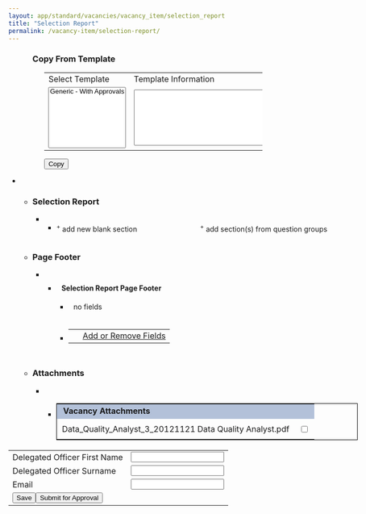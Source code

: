 ```yaml
---
layout: app/standard/vacancies/vacancy_item/selection_report
title: "Selection Report"
permalink: /vacancy-item/selection-report/
---
```


<!--- This child document initializes the page in Jekyll. -->

<div><style>#questions{width: 710px;}#questions li{padding-bottom: 0px; list-style-position: outside; list-style-position: none;}.workflow div{padding: 10px;}.question{padding: 5px 10px;}.questionEven{padding: 0px 10px;}ul li.question, ul li.questionEven{padding-top: 10px !important;padding-bottom: 10px !important;}.addQuestion{padding: 3px 0px 10px 0px;}.page{padding-right: 25px;margin-bottom: 20px;}.questions textarea{width: 565px !important;}table.dispCritData{table-layout: fixed;width: 100%; border-left: 2px solid #5B81AA; border-right: 2px solid #2D5A89;padding: 5px;background-color: #fff;background-image: none;}table.dispCritData td{background-image: none; background-color: #FFF;padding: 2px;word-wrap: break-word;}table.dispCritData td.title{width: 23%;font-weight: bold; text-align: right;}table.dispCritData td.data{width: 77%;text-align: left;}.workflow li.addQuestion{padding-top: 10px;padding-bottom: 10px !important;}.workflow div.appList{background-image: none;background-color: #92b8df;}</style><!--[if IE]> <style>table.dispCritData{width: 80.8%;margin-bottom: -3px;}</style><![endif]--><script type="text/javascript">function scrollToBottom(){window.scrollTo(0,document.body.scrollHeight);}function getSRDescription(selectMenu){document.getElementById('sr_template_description').value=srTemplateDescriptions[selectMenu.selectedIndex];}function getSelectedTemplateName(){if(templateSelected()){return document.getElementById('sr_template_selector').options[document.getElementById('sr_template_selector').selectedIndex].text;}else{return '';}}function getTemplateWorkflowCount(){return srTemplateWorkflowCounts[document.getElementById('sr_template_selector').selectedIndex];}function templateSelected(){if(document.getElementById('sr_template_selector').selectedIndex >=0){return true;}return false;}function validateTemplateCopy(){if(templateSelected()){var text="The selection report layout will now be copied from the template '"+getSelectedTemplateName() + "'. ";var tempWFCount=getTemplateWorkflowCount();if(tempWFCount > 0) text +="\n\n" + tempWFCount + " admin question groups will be created as part of this process.";text +="\n\nDo you wish to proceed?";return confirm(text);}else{alert('Please choose a selection report template to copy from.');return false;}}</script><form method="post" action="/page.php?pageID=723&amp;windowUID=WIND54f80676c248a" name="tblGenForm" id="tblGenForm"><script type="text/javascript">var srTemplateDescriptions=new Array(); var srTemplateWorkflowCounts=new Array(); </script><script type="text/javascript">srTemplateDescriptions.push("A generic selection report template with approvals"); srTemplateWorkflowCounts.push(2);</script><ul style="list-style-type:none;"><li><ul style="list-style-type:none;"><li> <h3>Copy From Template</h3> <ul style="list-style-type:none;"><li> <table class="Form" cellspacing="0" cellpadding="2"> <tbody><tr class="evenrow"> <td>Select Template</td><td>Template Information</td></tr><tr class="oddrow"> <td> <select onchange="getSRDescription(this)" name="template_id" id="sr_template_selector" size="7" cols="50" style="visibility: visible;"><option value="214647">Generic - With Approvals</option></select> </td><td> <textarea id="sr_template_description" rows="7" cols="55" readonly=""></textarea></td></tr></tbody></table> <input type="button" value="Copy" onclick="if(validateTemplateCopy()){document.tblGenForm.action.value='CopyFromGeneric'; document.tblGenForm.submit();}"></li></ul></li></ul></li></ul> <ul id="questions"><li><ul id="types"> <li class="type"><h3>Selection Report</h3> <ul class="pages"><li class="page">&nbsp;<ul class="workflows"><li> <div style="float: left" onclick="addGroup(this.parentNode, '33692', 'sr');" onmouseover="this.style.cursor='pointer'"><sup>+</sup> add new blank section</div><div style="float: left; width: 125px;">&nbsp;</div><div style="float: left" onclick="addGroups();" onmouseover="this.style.cursor='pointer'"><sup>+</sup> add section(s) from question groups</div><br><br></li></ul></li></ul></li><li class="type"><h3>Page Footer</h3> <ul class="pages"><li class="page">&nbsp;<ul class="workflows"><li class="workflow"><div style=""><b>Selection Report Page Footer</b></div><ul><li class="questionEven">no fields</li><li class="addQuestion"> <table cellspacing="0" cellpadding="0" width="552"> <tbody><tr> <td style="text-align:left;"> &nbsp; </td><td style="text-align:right;"> <a href="javascript: document.tblGenForm.workflowID.value='844933'; openQuestions('', 'srf', 0)">Add or Remove Fields</a> </td></tr></tbody></table> </li></ul></li></ul></li></ul></li><li class="type"><h3>Attachments</h3><ul class="pages"><li class="page">&nbsp;<ul class="workflows"><li class="workflow"><table style="width: 598px; border: 1px solid black;" cellspacing="0"><tbody><tr><td colspan="2" style="background-image: url('images/workflow.gif'); background-position: top; background-repeat: repeat-x; height: 30px; background-color: #B3C1D9;">&nbsp;<strong>Vacancy Attachments</strong></td></tr><tr> <td style="padding: 10px;" class="questionEven">Data_Quality_Analyst_3_20121121 Data Quality Analyst.pdf</td><td style="padding: 10px;" class="questionEven"> <input type="checkbox" name="Attachments[]" value="15468586"> </td></tr></tbody></table></li></ul></li></ul></li></ul></li></ul><script language="JavaScript" type="text/javascript">function addPage(element,catOpt,type){pageID=element.parentNode.childNodes.length; var liGroup=document.createElement("li"); liGroup.className='page'; liGroup.id='page'; liGroup.innerHTML='<b>Page '+ pageID +'</b>'; var ulChild=document.createElement("ul"); ulChild.className=''; ulChild.id='add'; var liChild=document.createElement("li"); liChild.className=''; liChild.id='add'; liChild.innerHTML='<div onClick="addGroup(this.parentNode, '' + catOpt + '','' + type + '');" onMouseOver="this.style.cursor='pointer'"><sup>+</sup> add new blank section</div><div style="float: left; width: 125px;" >&nbsp;</div><div onClick="addGroups();" onMouseOver="this.style.cursor='pointer'"><sup>+</sup> add section(s) from question groups</div>'; ulChild.appendChild(liChild); liGroup.appendChild(ulChild); element.parentNode.insertBefore(liGroup, element); if (pageID >=5){element.parentNode.lastChild.style.display='none';}addGroup(liChild,catOpt,type);}function addGroup(element, catOpt, type){parentE=element.parentNode; grandparent=parentE.parentNode; greatGP=grandparent.parentNode; for (i=0; i<greatGP.childNodes.length; i++ ){if (greatGP.children(i)==grandparent){pageID=i+1;}}groupSeq=element.parentNode.childNodes.length; tempWFID=Math.floor(Math.random()*1000); var liGroup=document.createElement("li"); liGroup.className='workflow'; innerText='&nbsp;<input type="hidden" name="Workflows[new'+tempWFID+'][c_30]" value="'+catOpt+'"><div><input name="Workflows[new'+tempWFID+'][SeqNum]" value="'+groupSeq+'" onblur="this.value=this.value.replace(/[^0-9]+/g,'');" onKeyPress="var keyCode;if (document.all){keyCode=event.keyCode}else{keyCode=eventObj.which}var str=this.value;if(keyCode==46){if (str.indexOf('.')>0){return false}}if((keyCode<48 || keyCode >58)){return false}return true;" type="text" size="1" maxlength="2">&nbsp;<input name="Workflows[new'+tempWFID+'][Name]" type="text" value="insert group name" class="newGroup" id="new'+tempWFID+'" onKeyPress="this.className='editedGroup';" onblur="if(this.value=='insert group name') this.value=' ';">&nbsp;&nbsp;&nbsp;&nbsp;&nbsp;&nbsp;&nbsp;&nbsp;&nbsp;&nbsp;&nbsp;&nbsp;&nbsp;&nbsp;&nbsp;&nbsp;&nbsp;&nbsp;&nbsp;&nbsp;&nbsp;&nbsp;&nbsp;&nbsp;&nbsp;&nbsp;&nbsp;&nbsp;&nbsp;&nbsp;&nbsp;&nbsp;&nbsp;&nbsp;&nbsp;&nbsp;&nbsp;&nbsp;<IMG SRC="images/deleteX.gif" BORDER="0" ALT="delete group" onClick="this.parentNode.parentNode.removeNode(true); ">'; innerText +='</div>'; liGroup.innerHTML=innerText; var ulChild=document.createElement("ul"); ulChild.className='questions'; var liChild1=document.createElement("li"); liChild1.className='questionEven'; liChild1.innerHTML='no fields'; var liChild2=document.createElement("li"); liChild2.className='addQuestion'; liChild2.id='add'; liChild2.innerHTML='<table cellspacing="0" cellpadding="0" width="554"><tr><td style="text-align:left;"><a href="javascript: document.tblGenForm.alSeqNum.value='1'; document.tblGenForm.workflowID.value='new'+tempWFID+''; document.tblGenForm.action2.value='AddAppList'; document.tblGenForm.action.value='Save'; document.tblGenForm.submit();">Add Applicant List</a> </td><td style="text-align:right;"><a href="javascript: document.tblGenForm.workflowID.value='new'+tempWFID+''; openQuestions('', ''+type+'', 0)">Add or Remove Fields</a> </td></tr></table> '; ulChild.appendChild(liChild1); ulChild.appendChild(liChild2); liGroup.appendChild(ulChild); element.parentNode.insertBefore(liGroup, element); document.getElementById('new'+tempWFID).focus(); document.getElementById('new'+tempWFID).select();}var qwin;function openQuestions(qcartstr, qtype, showqg){var argline; argline='/include/questionsSR.php?vacancyID=227880&qcart='+qcartstr+'&qtype='+qtype+'&showqg='+showqg+'&opener=%2Fpage.php%3FpageID%3D723%26windowUID%3DWIND54f80676c248a&showqg=1'; props='toolbar=no,location=no,directories=no,status=no,scrollbars=yes,resizable=yes,copyhistory=no,width=600,height=400'; qwin=window.open(argline, 'questions', props);}function addGroups(){var argline; argline='/include/questionGroups.php?vacID=227880&opener=%2Fpage.php%3FpageID%3D723%26windowUID%3DWIND54f80676c248a&showqg=1'; props='toolbar=no,location=no,directories=no,status=no,scrollbars=yes,resizable=yes,copyhistory=no,width=600,height=400'; qwin=window.open(argline, 'questions', props);}function openALQuestions(qcartstr, wfcartstr, afcartstr){var argline; argline='/include/questionsSRAL.php?vacID=227880&qcart='+qcartstr+'&wfcart='+wfcartstr+'&afcart='+afcartstr+'&opener=%2Fpage.php%3FpageID%3D723%26windowUID%3DWIND54f80676c248a&showqg=1'; props='toolbar=no,location=no,directories=no,status=no,scrollbars=yes,resizable=yes,copyhistory=no,width=600,height=400'; qwin=window.open(argline, 'questions', props);}function openALFilter(alid){var argline; argline='/include/appListFilter.php?vacancyID=227880&appListID='+alid+'&opener=%2Fpage.php%3FpageID%3D723%26windowUID%3DWIND54f80676c248a'; props='toolbar=yes,location=no,directories=no,status=no,scrollbars=yes,resizable=yes,copyhistory=no,width=635,height=300'; qwin=window.open(argline, 'questions', props);}function removeAppList(appList, workflow){if (confirm("Are you sure you want to remove this applicant list?")){document.tblGenForm.appListID.value=appList; document.tblGenForm.workflowID.value=workflow; document.tblGenForm.action2.value='RemoveAppList'; document.tblGenForm.action.value='Save'; document.tblGenForm.submit();}}</script><input name="questionID" type="hidden"> <input name="questionGroupID" type="hidden"> <input name="appFieldID" type="hidden"> <input name="qtype" type="hidden"> <input name="action" type="hidden"> <input name="action2" type="hidden"> <input name="action3" type="hidden"> <input name="action4" type="hidden"> <input name="action6" type="hidden"> <input name="workflowID" type="hidden"> <input name="backAction" type="hidden"><input name="alSeqNum" type="hidden"> <input name="appListID" type="hidden"><input name="delOfficerName" type="hidden"><input name="delOfficerSurname" type="hidden"><input name="delOfficerEmail" type="hidden"> <input name="vacancyID" type="hidden" value="227880"></form><script language="Javascript" type="text/Javascript"> var jreqFieldID=new Array(); var jreqFieldLabel=new Array();</script><script language="Javascript" type="text/Javascript">var warnString="";var warnCount=0;var fieldTag="field";var elementType="";function checkFields(){warnString=""; warnCount=0; fieldTag="field"; elementType=""; for (i=0; i < jreqFieldID.length; i++){var tmpEle=document.getElementsByName(jreqFieldID[i]); //alert("index is "+i+" id is "+jreqFieldID[i]+" label is "+jreqFieldLabel[i]); elementType=tmpEle[0].type; switch (elementType){case "text": case "textarea": case "hidden": if (tmpEle[0].value.length==0){warnCount ++; warnString +='\n - ' + jreqFieldLabel[i];}break; case "select-one": if (tmpEle[0].selectedIndex <=0){warnCount ++; warnString +='\n - ' + jreqFieldLabel[i];}break; case "select-multiple": if (tmpEle[0].selectedIndex < 0){warnCount ++; warnString +='\n - ' + jreqFieldLabel[i];}break; case "radio": tmpWarn=true; for (j=0; j < tmpEle.length; j++){if (tmpEle[j].checked){tmpWarn=false;}}if (tmpWarn){warnCount ++; warnString +='\n - ' + jreqFieldLabel[i];}break; default: // check if its an array which could indicate a multi-select if (tmpEle[0]){if (tmpEle[1].selectedIndex < 0){warnCount ++; warnString +='\n - ' + jreqFieldLabel[i];}}break;}// end switch}if (warnCount > 1) fieldTag="fields"; if (warnCount > 0) warnString='Please answer the following ' + fieldTag + ' before generating the selection report: ' + warnString ;}function validate(){warnString=""; checkFields(); if (warnString !=""){alert (warnString);}else{if(document.form1.action.value=='Submit' || document.form1.action.value=='Save2'){if(document.form1.action.value=='Submit') document.tblGenForm.action3.value='SubmitForApproval'; if(document.form1.action.value=='Save2') document.tblGenForm.action3.value='Save2'; document.tblGenForm.delOfficerName.value=document.form1.DelegatedOfficerName.value; document.tblGenForm.delOfficerSurname.value=document.form1.DelegatedOfficerSurname.value; document.tblGenForm.delOfficerEmail.value=document.form1.DelegatedOfficerEmail.value;}document.tblGenForm.action.value='Save'; if(document.tblGenForm.action3.value !='Save2' && document.tblGenForm.action4.value !='SRAddAttachment'){document.tblGenForm.action2.value='Generate';}document.tblGenForm.submit();}}function isValidEmail(emailAddress){var re=/^(([^<>()[\]\\.,;:\s@"]+(\.[^<>()[\]\\.,;:\s@"]+)*)|(".+"))@((\[[0-9]{1,3}\.[0-9]{1,3}\.[0-9]{1,3}\.[0-9]{1,3}\])|(([a-zA-Z\-0-9]+\.)+[a-zA-Z]{2,}))$/ return re.test(emailAddress);}function form1Validate(){var warnString=""; var warnCount=0; var fieldTag="field"; var textBox1=document.getElementById("DelegatedOfficerName"); var textLength1=textBox1.value.length; if (textLength1==0){warnCount ++; warnString +='\n - Delegated Officer First Name';}var textBox2=document.getElementById("DelegatedOfficerSurname"); var textLength2=textBox2.value.length; if (textLength2==0){warnCount ++; warnString +='\n - Delegated Officer Surname';}var textBox3=document.getElementById("DelegatedOfficerEmail"); var textLength3=textBox3.value.length; if (textLength3==0){warnCount ++; warnString +='\n - Email';}if (warnCount > 1) fieldTag="fields"; if (warnCount > 0) warnString='Please supply a value for the following ' + fieldTag + ': ' + warnString ; if(warnCount==0){//if(document.form1.action.value=='Submit'){validate(); /*}else{document.form1.submit();}*/}else{alert(warnString);}}</script><form name="form1" id="form1" action="/page.php?pageID=723&amp;windowUID=WIND54f80676c248a" method="post"><table class="Form" cellspacing="1" cellpadding="2"> <tbody><tr class="oddrow"> <td class="requiredFieldHead">Delegated Officer First Name</td><td><input type="text" name="Vacancy[DelegatedOfficerName]" value="" id="DelegatedOfficerName"></td></tr><tr class="evenrow"> <td class="requiredFieldHead">Delegated Officer Surname</td><td><input type="text" name="Vacancy[DelegatedOfficerSurname]" value="" id="DelegatedOfficerSurname"></td></tr><tr class="oddrow"> <td class="requiredFieldHead">Email</td><td><input type="text" name="Vacancy[DelegatedOfficerEmail]" value="" id="DelegatedOfficerEmail" onblur="if (!isValidEmail(this.value)){alert('Please enter a valid Email address'); this.value='';}"></td></tr><tr><td colspan="2"><input type="button" id="form1Button" value="Save" onclick="document.form1.action.value='Save2';form1Validate();"><input type="button" id="form1Button" value="Submit for Approval" onclick="this.disabled='true';document.form1.action.value='Submit';form1Validate();"></td></tr><input name="action" type="hidden"><input name="Vacancy[ID]" id="ID" type="hidden" value="227880"></tbody></table></form></div>
